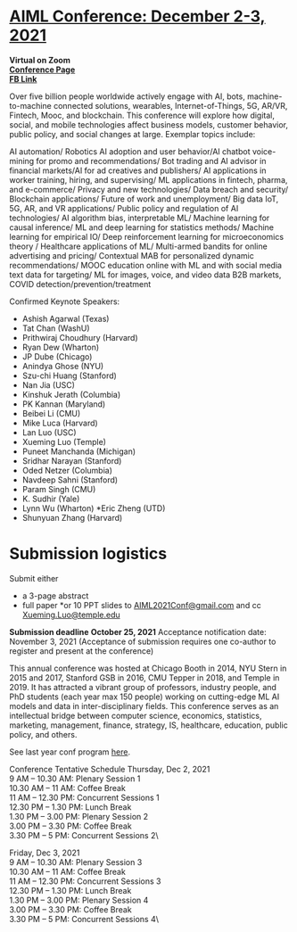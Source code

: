 # [AIML Conference: December 2-3, 2021](https://www.fox.temple.edu/institutes-centers/global-center-for-big-data-and-mobile-analytics/conferences/2021-conference-on-artificial-intelligence-machine-learning-and-business-analytics/?fbclid=IwAR2lYSXT5es-xpo45v3OHttiXDbd-BRt6AR34HB9mtGv2S1GBtcWV-XJ_yg)
**Virtual on Zoom**\
**[Conference Page](https://www.fox.temple.edu/institutes-centers/global-center-for-big-data-and-mobile-analytics/conferences/2021-conference-on-artificial-intelligence-machine-learning-and-business-analytics/?fbclid=IwAR2lYSXT5es-xpo45v3OHttiXDbd-BRt6AR34HB9mtGv2S1GBtcWV-XJ_yg)**\
**[FB Link](https://www.facebook.com/events/275305314235146)**

Over five billion people worldwide actively engage with AI, bots, machine-to-machine connected solutions, wearables, Internet-of-Things, 5G, AR/VR, Fintech, Mooc, and blockchain. This conference will explore how digital, social, and mobile technologies affect business models, customer behavior, public policy, and social changes at large. Exemplar topics include:

AI automation/ Robotics AI adoption and user behavior/AI chatbot voice-mining for promo and recommendations/ Bot trading and AI advisor in financial markets/AI for ad creatives and publishers/ AI applications in worker training, hiring, and supervising/ ML applications in fintech, pharma, and e-commerce/ Privacy and new technologies/ Data breach and security/ Blockchain applications/ Future of work and unemployment/ Big data IoT, 5G, AR, and VR applications/ Public policy and regulation of AI technologies/ AI algorithm bias, interpretable ML/ Machine learning for causal inference/ ML and deep learning for statistics methods/ Machine learning for empirical IO/ Deep reinforcement learning for microeconomics theory / Healthcare applications of ML/ Multi-armed bandits for online advertising and pricing/ Contextual MAB for personalized dynamic recommendations/ MOOC education online with ML and with social media text data for targeting/ ML for images, voice, and video data B2B markets, COVID detection/prevention/treatment

Confirmed Keynote Speakers:
* Ashish Agarwal (Texas)
* Tat Chan (WashU)
* Prithwiraj Choudhury (Harvard)
* Ryan Dew (Wharton)
* JP Dube (Chicago)
* Anindya Ghose (NYU)
* Szu-chi Huang (Stanford)
* Nan Jia (USC)
* Kinshuk Jerath (Columbia)
* PK Kannan (Maryland)
* Beibei Li (CMU)
* Mike Luca (Harvard)
* Lan Luo (USC)
* Xueming Luo (Temple)
* Puneet Manchanda (Michigan)
* Sridhar Narayan (Stanford)
* Oded Netzer (Columbia)
* Navdeep Sahni (Stanford)
* Param Singh (CMU)
* K. Sudhir (Yale)
* Lynn Wu (Wharton)
*Eric Zheng (UTD)
* Shunyuan Zhang (Harvard)

# Submission logistics

Submit either

* a 3-page abstract
* full paper
*or 10 PPT slides
to [AIML2021Conf@gmail.com](mailto:AIML2021Conf@gmail.com) and cc [Xueming.Luo@temple.edu](mailto:Xueming.Luo@temple.edu)

**Submission deadline**
**October 25, 2021**
Acceptance notification date: November 3, 2021
(Acceptance of submission requires one co-author to register and present at the conference)

This annual conference was hosted at Chicago Booth in 2014, NYU Stern in 2015 and 2017, Stanford GSB in 2016, CMU Tepper in 2018, and Temple in 2019. It has attracted a vibrant group of professors, industry people, and PhD students (each year max 150 people) working on cutting-edge ML AI models and data in inter-disciplinary fields. This conference serves as an intellectual bridge between computer science, economics, statistics, marketing, management, finance, strategy, IS, healthcare, education, public policy, and others.

See last year conf program [here](https://www.fox.temple.edu/institutes-centers/global-center-for-big-data-and-mobile-analytics/conferences/2020-conference-on-artificial-intelligence-machine-learning-and-business-analytics/).

Conference Tentative Schedule
Thursday, Dec 2, 2021\
9 AM – 10.30 AM: Plenary Session 1\
10.30 AM – 11 AM: Coffee Break\
11 AM – 12.30 PM: Concurrent Sessions 1\
12.30 PM – 1.30 PM: Lunch Break\
1.30 PM – 3.00 PM: Plenary Session 2\
3.00 PM – 3.30 PM: Coffee Break\
3.30 PM – 5 PM: Concurrent Sessions 2\

Friday, Dec 3, 2021\
9 AM – 10.30 AM: Plenary Session 3\
10.30 AM – 11 AM: Coffee Break\
11 AM – 12.30 PM: Concurrent Sessions 3\
12.30 PM – 1.30 PM: Lunch Break\
1.30 PM – 3.00 PM: Plenary Session 4\
3.00 PM – 3.30 PM: Coffee Break\
3.30 PM – 5 PM: Concurrent Sessions 4\
